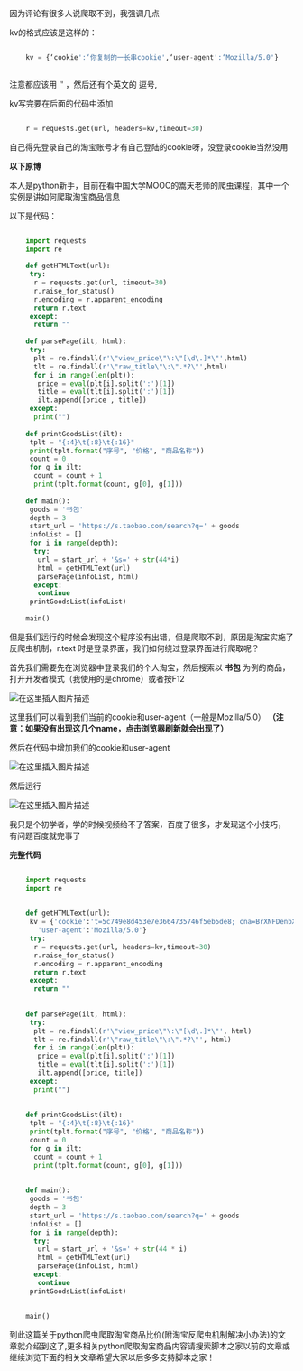 因为评论有很多人说爬取不到，我强调几点

kv的格式应该是这样的：  

```python

    kv = {‘cookie':‘你复制的一长串cookie',‘user-agent':‘Mozilla/5.0'}
    
```

注意都应该用 ‘' ，然后还有个英文的 逗号,

kv写完要在后面的代码中添加  

```python

    r = requests.get(url, headers=kv,timeout=30)
```

自己得先登录自己的淘宝账号才有自己登陆的cookie呀，没登录cookie当然没用

**以下原博**

本人是python新手，目前在看中国大学MOOC的嵩天老师的爬虫课程，其中一个实例是讲如何爬取淘宝商品信息

以下是代码：

```python

    import requests
    import re
     
    def getHTMLText(url):
     try:
      r = requests.get(url, timeout=30)
      r.raise_for_status()
      r.encoding = r.apparent_encoding
      return r.text
     except:
      return ""
      
    def parsePage(ilt, html):
     try:
      plt = re.findall(r'\"view_price\"\:\"[\d\.]*\"',html)
      tlt = re.findall(r'\"raw_title\"\:\".*?\"',html)
      for i in range(len(plt)):
       price = eval(plt[i].split(':')[1])
       title = eval(tlt[i].split(':')[1])
       ilt.append([price , title])
     except:
      print("")
     
    def printGoodsList(ilt):
     tplt = "{:4}\t{:8}\t{:16}"
     print(tplt.format("序号", "价格", "商品名称"))
     count = 0
     for g in ilt:
      count = count + 1
      print(tplt.format(count, g[0], g[1]))
       
    def main():
     goods = '书包'
     depth = 3
     start_url = 'https://s.taobao.com/search?q=' + goods
     infoList = []
     for i in range(depth):
      try:
       url = start_url + '&s=' + str(44*i)
       html = getHTMLText(url)
       parsePage(infoList, html)
      except:
       continue
     printGoodsList(infoList)
      
    main()
```

但是我们运行的时候会发现这个程序没有出错，但是爬取不到，原因是淘宝实施了反爬虫机制，r.text 时是登录界面，我们如何绕过登录界面进行爬取呢？

首先我们需要先在浏览器中登录我们的个人淘宝，然后搜索以 **书包** 为例的商品，打开开发者模式（我使用的是chrome）或者按F12  

![在这里插入图片描述](https://img.jbzj.com/file_images/article/202012/2020120312014043.jpg)  

这里我们可以看到我们当前的cookie和user-agent（一般是Mozilla/5.0）
**（注意：如果没有出现这几个name，点击浏览器刷新就会出现了）**  

然后在代码中增加我们的cookie和user-agent  

![在这里插入图片描述](https://img.jbzj.com/file_images/article/202012/2020120312014044.jpg)  

然后运行  

![在这里插入图片描述](https://img.jbzj.com/file_images/article/202012/2020120312014045.jpg)

我只是个初学者，学的时候视频给不了答案，百度了很多，才发现这个小技巧，  
有问题百度就完事了

**完整代码**

```python

    import requests
    import re
    
    
    def getHTMLText(url):
     kv = {'cookie':'t=5c749e8d453e7e3664735746f5eb5de8; cna=BrXNFDenbXUCAXggNKX9H1bo; thw=cn; tg=0; enc=5LMRHD8305w3oo8X0agYVFUDa7Ox%2F4RBf34oCWap48nRHy%2B%2B1RZCWZJ7ebn%2Fpy7vRNIL8xpS%2Ba0oNFXG5nSu8w%3D%3D; hng=CN%7Czh-CN%7CCNY%7C156; cookie2=10dbf1309bd9a2d5bc9cabe562965aee; _tb_token_=ee67e1a3ee0e5; alitrackid=www.taobao.com; swfstore=308730; v=0; unb=2448224718; sg=%E6%BB%A18d; _l_g_=Ug%3D%3D; skt=d53506c42f2db259; cookie1=BxUHGXuG%2B5Y4Iw7vZCvjLJ0zDvFL2Xy3mjxT%2FRPtFeA%3D; csg=4246b77f; uc3=vt3=F8dByEzfiHo1%2FUIk8VY%3D&id2=UUwU0bQkq1tYDQ%3D%3D&nk2=CN5OZuI3Xv2%2BlbVX&lg2=W5iHLLyFOGW7aA%3D%3D; existShop=MTU1MDU2MTUyMQ%3D%3D; tracknick=king%5Cu4E36%5Cu5C0F%5Cu4E30%5Cu6EE1; lgc=king%5Cu4E36%5Cu5C0F%5Cu4E30%5Cu6EE1; _cc_=VFC%2FuZ9ajQ%3D%3D; dnk=king%5Cu4E36%5Cu5C0F%5Cu4E30%5Cu6EE1; _nk_=king%5Cu4E36%5Cu5C0F%5Cu4E30%5Cu6EE1; cookie17=UUwU0bQkq1tYDQ%3D%3D; lastalitrackid=login.taobao.com; mt=ci=5_1; x=e%3D1%26p%3D*%26s%3D0%26c%3D0%26f%3D0%26g%3D0%26t%3D0%26__ll%3D-1%26_ato%3D0; uc1=cookie14=UoTZ5OXqJxXKdA%3D%3D&lng=zh_CN&cookie16=W5iHLLyFPlMGbLDwA%2BdvAGZqLg%3D%3D&existShop=false&cookie21=UIHiLt3xThH8t7YQouiW&tag=8&cookie15=UIHiLt3xD8xYTw%3D%3D&pas=0; JSESSIONID=F99B5E66516B99D5E7C9F431E402713F; l=bBNU0zKPvJ9oGfuLBOCNZuI8LN_OGIRYjuPRwCfMi_5B46JhzLQOllv3_FJ6Vj5RsK8B4z6vzNp9-etki; isg=BDg4VI5GkPAaMvx83RJGSPCNCeYKCZ0m9uCVOHKp6XNmjdh3GrU6uo2vQcWY5lQD; whl=-1%260%260%261550562673185',
       'user-agent':'Mozilla/5.0'}
     try:
      r = requests.get(url, headers=kv,timeout=30)
      r.raise_for_status()
      r.encoding = r.apparent_encoding
      return r.text
     except:
      return ""
    
    
    def parsePage(ilt, html):
     try:
      plt = re.findall(r'\"view_price\"\:\"[\d\.]*\"', html)
      tlt = re.findall(r'\"raw_title\"\:\".*?\"', html)
      for i in range(len(plt)):
       price = eval(plt[i].split(':')[1])
       title = eval(tlt[i].split(':')[1])
       ilt.append([price, title])
     except:
      print("")
    
    
    def printGoodsList(ilt):
     tplt = "{:4}\t{:8}\t{:16}"
     print(tplt.format("序号", "价格", "商品名称"))
     count = 0
     for g in ilt:
      count = count + 1
      print(tplt.format(count, g[0], g[1]))
    
    
    def main():
     goods = '书包'
     depth = 3
     start_url = 'https://s.taobao.com/search?q=' + goods
     infoList = []
     for i in range(depth):
      try:
       url = start_url + '&s=' + str(44 * i)
       html = getHTMLText(url)
       parsePage(infoList, html)
      except:
       continue
     printGoodsList(infoList)
    
    
    main()
```

到此这篇关于python爬虫爬取淘宝商品比价(附淘宝反爬虫机制解决小办法)的文章就介绍到这了,更多相关python爬取淘宝商品内容请搜索脚本之家以前的文章或继续浏览下面的相关文章希望大家以后多多支持脚本之家！

